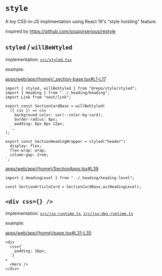# `style`

A toy CSS-in-JS implimentation using React 19's "style hoisting" feature.

inspired by https://github.com/souporserious/restyle

## `styled` / `willBeWtyled`

implementation: [`src/styled.tsx`](./src/styled.tsx)

example:

[apps/web/app/(home)/\_section-base.tsx#L1-L17](<../../apps/web/app/(home)/_section-base.tsx#L1-L17>)

```tsx
import { styled, willBeStyled } from "@repo/style/styled";
import { Heading } from "../_heading/heading";
import Link from "next/link";

export const SectionCardBase = willBeStyled(
  ({ css }) => css`
    background-color: var(--color-bg-card);
    border-radius: 8px;
    padding: 8px 8px 12px;
  `,
);

export const SectionHeadingWrapper = styled("header")`
  display: flex;
  flex-wrap: wrap;
  column-gap: 2rem;
`;
```

[apps/web/app/(home)/SectionApps.tsx#L39](<../../apps/web/app/(home)/SectionApps.tsx#L39>)

```tsx
import { HeadingLevel } from "../_heading/heading-level";

const SectionArticleCard = SectionCardBase.as(HeadingLevel);
```

## `<div css={} />`

implementation: [`src/jsx-runtime.ts`](./src/jsx-runtime.ts), [`src/jsx-dev-runtime.ts`](./src/jsx-dev-runtime.ts)

example:

[apps/web/app/(home)/page.tsx#L31-L35](<../../apps/web/app/(home)/page.tsx#L31-L35>)

```tsx
<div
  css={`
    padding: 16px;
  `}
>
  <Hero />
</div>
```
